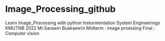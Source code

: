 # Image_Processing_github
Learn Image_Processing with python  Insturmentation System Engineerings KMUTNB 2022
Mr.Sarawin Buakaew\n
Midterm : image proessing 
Final : Computer vision
